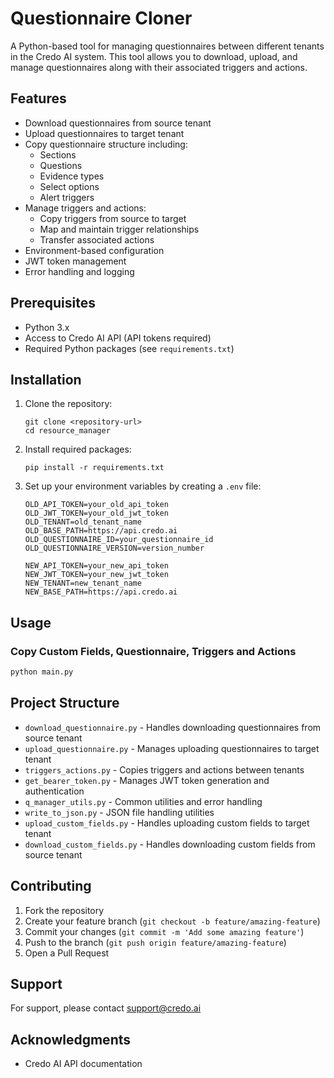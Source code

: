 # Questionnaire Cloner

A Python-based tool for managing questionnaires between different tenants in the Credo AI system. This tool allows you to download, upload, and manage questionnaires along with their associated triggers and actions.

## Features

- Download questionnaires from source tenant
- Upload questionnaires to target tenant
- Copy questionnaire structure including:
  - Sections
  - Questions
  - Evidence types
  - Select options
  - Alert triggers
- Manage triggers and actions:
  - Copy triggers from source to target
  - Map and maintain trigger relationships
  - Transfer associated actions
- Environment-based configuration
- JWT token management
- Error handling and logging

## Prerequisites

- Python 3.x
- Access to Credo AI API (API tokens required)
- Required Python packages (see `requirements.txt`)

## Installation

1. Clone the repository:

    ```
    git clone <repository-url>
    cd resource_manager
    ```

2. Install required packages:

    ```
    pip install -r requirements.txt
    ```

3. Set up your environment variables by creating a `.env` file:

    ```
    OLD_API_TOKEN=your_old_api_token
    OLD_JWT_TOKEN=your_old_jwt_token
    OLD_TENANT=old_tenant_name
    OLD_BASE_PATH=https://api.credo.ai
    OLD_QUESTIONNAIRE_ID=your_questionnaire_id
    OLD_QUESTIONNAIRE_VERSION=version_number

    NEW_API_TOKEN=your_new_api_token
    NEW_JWT_TOKEN=your_new_jwt_token
    NEW_TENANT=new_tenant_name
    NEW_BASE_PATH=https://api.credo.ai
    ```

## Usage

### Copy Custom Fields, Questionnaire, Triggers and Actions

```bash
python main.py
```

## Project Structure

- `download_questionnaire.py` - Handles downloading questionnaires from source tenant
- `upload_questionnaire.py` - Manages uploading questionnaires to target tenant
- `triggers_actions.py` - Copies triggers and actions between tenants
- `get_bearer_token.py` - Manages JWT token generation and authentication
- `q_manager_utils.py` - Common utilities and error handling
- `write_to_json.py` - JSON file handling utilities
- `upload_custom_fields.py` - Handles uploading custom fields to target tenant
- `download_custom_fields.py` - Handles downloading custom fields from source tenant 


## Contributing

1. Fork the repository
2. Create your feature branch (`git checkout -b feature/amazing-feature`)
3. Commit your changes (`git commit -m 'Add some amazing feature'`)
4. Push to the branch (`git push origin feature/amazing-feature`)
5. Open a Pull Request

## Support

For support, please contact support@credo.ai

## Acknowledgments

- Credo AI API documentation
